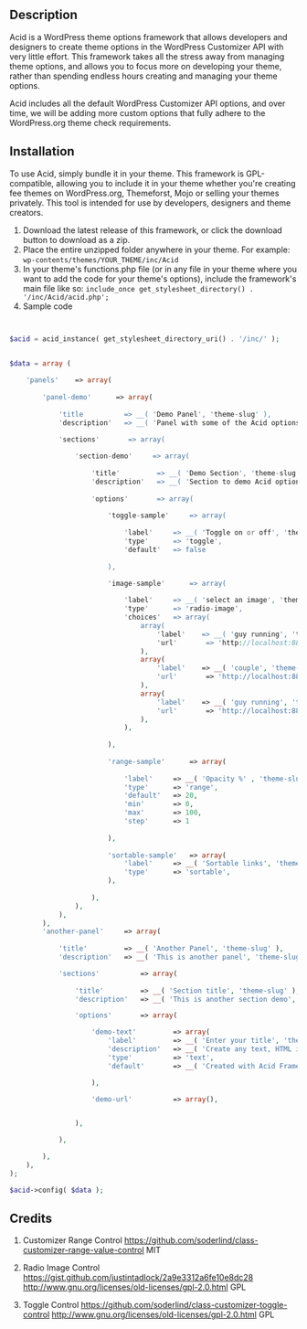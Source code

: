 ## Description ##
Acid is a WordPress theme options framework that allows developers and designers to create theme options in the WordPress Customizer API
with very little effort. This framework takes all the stress away from managing theme options, and allows you to focus more on developing your theme,
rather than spending endless hours creating and managing your theme options.

Acid includes all the default WordPress Customizer API options, and over time, we will be adding more custom options that fully adhere to the WordPress.org
theme check requirements. 

## Installation ##
To use Acid, simply bundle it in your theme. This framework is GPL-compatible, allowing you to include it in your theme whether you're creating fee themes on 
WordPress.org, Themeforst, Mojo or selling your themes privately. This tool is intended for use by developers, designers and theme creators.

1. Download the latest release of this framework, or click the download button to download as a zip.
2. Place the entire unzipped folder anywhere in your theme. For example:
```wp-contents/themes/YOUR_THEME/inc/Acid```
3. In your theme's functions.php file (or in any file in your theme where you want to add the code for your theme's options), include the framework's main file like so:
```include_once get_stylesheet_directory() . '/inc/Acid/acid.php';```
4. Sample code
``` PHP


$acid = acid_instance( get_stylesheet_directory_uri() . '/inc/' );


$data = array (
    
    'panels'    => array(
        
        'panel-demo'      => array(
            
            'title          => __( 'Demo Panel', 'theme-slug' ),
            'description'   => __( 'Panel with some of the Acid options', 'theme-slug' ),

            'sections'       => array(
                
                'section-demo'     => array(
                    
                    'title'         => __( 'Demo Section', 'theme-slug' ),
                    'description'   => __( 'Section to demo Acid options', 'theme-slug' ),
                    
                    'options'       => array(
                        
                        'toggle-sample'     => array(
                            
                            'label'     => __( 'Toggle on or off', 'theme-slug' ),
                            'type'      => 'toggle',
                            'default'   => false
                            
                        ),

                        'image-sample'      => array(
                            
                            'label'     => __( 'select an image', 'theme-slug' ),
                            'type'      => 'radio-image',
                            'choices'   => array(
                                array(
                                    'label'    => __( 'guy running', 'theme-slug' ),
                                    'url'       => 'http://localhost:8888/wp-content/uploads/2018/02/sports-2943144_1280.jpg'
                                ),
                                array(
                                    'label'    => __( 'couple', 'theme-slug' ),
                                    'url'       => 'http://localhost:8888/wp-content/uploads/2018/02/men-2425121_1280.jpg'
                                ),
                                array(
                                    'label'    => __( 'guy running', 'theme-slug' ),
                                    'url'       => 'http://localhost:8888/wp-content/uploads/2018/02/sports-2943144_1280.jpg'
                                ),
                            ),
                            
                        ),
                        
                        'range-sample'      => array(
                            
                            'label'     => __( 'Opacity %' , 'theme-slug' ),
                            'type'      => 'range',
                            'default'   => 20,
                            'min'       => 0,
                            'max'       => 100,
                            'step'      => 1
                            
                        ),
                        
                        'sortable-sample'   => array(
                            'label'     => __( 'Sortable links', 'theme-slug' ),
                            'type'      => 'sortable',
                        ),        
                        
                    ),
                ),   
            ),  
        ),
        'another-panel'     => array(
            
            'title'         => __( 'Another Panel', 'theme-slug' ),
            'description'   => __( 'This is another panel', 'theme-slug' ),

            'sections'          => array(
            
                'title'         => __( 'Section title', 'theme-slug' ),
                'description'   => __( 'This is another section demo', 'theme-slug' ),

                'options'       => array(

                    'demo-text'         => array(
                        'label'         => __( 'Enter your title', 'theme-slug' ),
                        'description'   => __( 'Create any text, HTML is not allowed', 'theme-slug' ),
                        'type'          => 'text',
                        'default'       => __( 'Created with Acid Framework', 'theme-slug' )

                    ),

                    'demo-url'          => array(),


                ),

            ),

        ),
    ),
);

$acid->config( $data );
```
## Credits ##

1. Customizer Range Control 
    https://github.com/soderlind/class-customizer-range-value-control
    MIT

2. Radio Image Control
    https://gist.github.com/justintadlock/2a9e3312a6fe10e8dc28
    http://www.gnu.org/licenses/old-licenses/gpl-2.0.html
    GPL

3. Toggle Control
    https://github.com/soderlind/class-customizer-toggle-control
    http://www.gnu.org/licenses/old-licenses/gpl-2.0.html
    GPL


